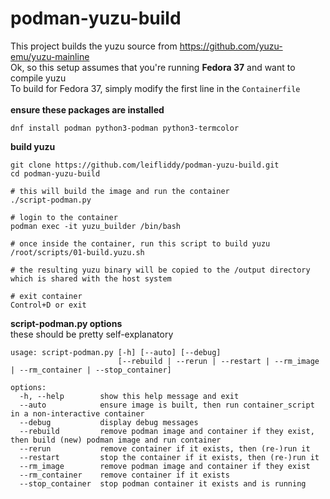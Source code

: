# podman-yuzu-build
This project builds the yuzu source from https://github.com/yuzu-emu/yuzu-mainline
\
Ok, so this setup assumes that you're running **Fedora 37** and want to compile yuzu   
To build for Fedora 37, simply modify the first line in the ```Containerfile```   
\
**ensure these packages are installed**
```
dnf install podman python3-podman python3-termcolor   
```

**build yuzu**
```
git clone https://github.com/leifliddy/podman-yuzu-build.git
cd podman-yuzu-build  

# this will build the image and run the container   
./script-podman.py

# login to the container 
podman exec -it yuzu_builder /bin/bash

# once inside the container, run this script to build yuzu
/root/scripts/01-build.yuzu.sh

# the resulting yuzu binary will be copied to the /output directory which is shared with the host system

# exit container
Control+D or exit
```

**script-podman.py options**  
these should be pretty self-explanatory
```
usage: script-podman.py [-h] [--auto] [--debug]
                        [--rebuild | --rerun | --restart | --rm_image | --rm_container | --stop_container]

options:
  -h, --help        show this help message and exit
  --auto            ensure image is built, then run container_script in a non-interactive container
  --debug           display debug messages
  --rebuild         remove podman image and container if they exist, then build (new) podman image and run container
  --rerun           remove container if it exists, then (re-)run it
  --restart         stop the container if it exists, then (re-)run it
  --rm_image        remove podman image and container if they exist
  --rm_container    remove container if it exists
  --stop_container  stop podman container it exists and is running
```
